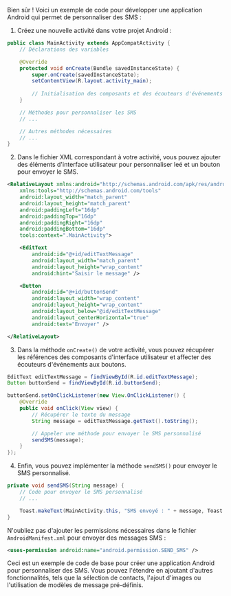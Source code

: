 Bien sûr ! Voici un exemple de code pour développer une application Android qui permet de personnaliser des SMS :

1. Créez une nouvelle activité dans votre projet Android :
```java
public class MainActivity extends AppCompatActivity {
    // Déclarations des variables

    @Override
    protected void onCreate(Bundle savedInstanceState) {
        super.onCreate(savedInstanceState);
        setContentView(R.layout.activity_main);
        
        // Initialisation des composants et des écouteurs d'événements
    }

    // Méthodes pour personnaliser les SMS
    // ...

    // Autres méthodes nécessaires
    // ...
}
```

2. Dans le fichier XML correspondant à votre activité, vous pouvez ajouter des éléments d'interface utilisateur pour personnaliser leé et un bouton pour envoyer le SMS.

```xml
<RelativeLayout xmlns:android="http://schemas.android.com/apk/res/android"
    xmlns:tools="http://schemas.android.com/tools"
    android:layout_width="match_parent"
    android:layout_height="match_parent"
    android:paddingLeft="16dp"
    android:paddingTop="16dp"
    android:paddingRight="16dp"
    android:paddingBottom="16dp"
    tools:context=".MainActivity">

    <EditText
        android:id="@+id/editTextMessage"
        android:layout_width="match_parent"
        android:layout_height="wrap_content"
        android:hint="Saisir le message" />

    <Button
        android:id="@+id/buttonSend"
        android:layout_width="wrap_content"
        android:layout_height="wrap_content"
        android:layout_below="@id/editTextMessage"
        android:layout_centerHorizontal="true"
        android:text="Envoyer" />

</RelativeLayout>
```

3. Dans la méthode `onCreate()` de votre activité, vous pouvez récupérer les références des composants d'interface utilisateur et affecter des écouteurs d'événements aux boutons.

```java
EditText editTextMessage = findViewById(R.id.editTextMessage);
Button buttonSend = findViewById(R.id.buttonSend);

buttonSend.setOnClickListener(new View.OnClickListener() {
    @Override
    public void onClick(View view) {
        // Récupérer le texte du message
        String message = editTextMessage.getText().toString();

        // Appeler une méthode pour envoyer le SMS personnalisé
        sendSMS(message);
    }
});
```

4. Enfin, vous pouvez implémenter la méthode `sendSMS()` pour envoyer le SMS personnalisé.

```java
private void sendSMS(String message) {
    // Code pour envoyer le SMS personnalisé
    // ...

    Toast.makeText(MainActivity.this, "SMS envoyé : " + message, Toast.LENGTH_SHORT).show();
}
```

N'oubliez pas d'ajouter les permissions nécessaires dans le fichier `AndroidManifest.xml` pour envoyer des messages SMS :

```xml
<uses-permission android:name="android.permission.SEND_SMS" />
```

Ceci est un exemple de code de base pour créer une application Android pour personnaliser des SMS. Vous pouvez l'étendre en ajoutant d'autres fonctionnalités, tels que la sélection de contacts, l'ajout d'images ou l'utilisation de modèles de message pré-définis.

